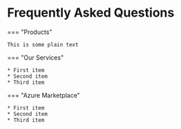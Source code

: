 # Frequently Asked Questions

=== "Products"

    This is some plain text

=== "Our Services"

    * First item
    * Second item
    * Third item

=== "Azure Marketplace"

    * First item
    * Second item
    * Third item
